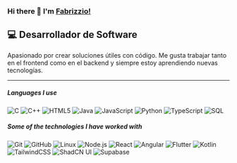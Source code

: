 ### Hi there 👋 I'm [Fabrizzio!](https://github.com/Fabrizzioxc/Fabrizzioxc)

## 💻 Desarrollador de Software

Apasionado por crear soluciones útiles con código. Me gusta trabajar tanto en el frontend como en el backend y siempre estoy aprendiendo nuevas tecnologías.

---

##### Languages I use

![C](https://img.shields.io/badge/-C-000000?style=flat&logo=c)
![C++](https://img.shields.io/badge/-C++-000000?style=flat&logo=c%2B%2B)
![HTML5](https://img.shields.io/badge/-HTML5-000000?style=flat&logo=html5)
![Java](https://img.shields.io/badge/-Java-000000?style=flat&logo=java)
![JavaScript](https://img.shields.io/badge/-JavaScript-000000?style=flat&logo=javascript)
![Python](https://img.shields.io/badge/-Python-000000?style=flat&logo=python)
![TypeScript](https://img.shields.io/badge/-TypeScript-000000?style=flat&logo=typescript)
![SQL](https://img.shields.io/badge/-SQL-000000?style=flat&logo=postgresql)

##### Some of the technologies I have worked with

![Git](https://img.shields.io/badge/-Git-222222?style=flat&logo=git&logoColor=F05032)
![GitHub](https://img.shields.io/badge/-GitHub-222222?style=flat&logo=github&logoColor=181717)
![Linux](https://img.shields.io/badge/-Linux-222222?style=flat&logo=linux&logoColor=FCC624)
![Node.js](https://img.shields.io/badge/-Node.js-222222?style=flat&logo=node.js&logoColor=339933)
![React](https://img.shields.io/badge/-React-222222?style=flat&logo=react&logoColor=61DAFB)
![Angular](https://img.shields.io/badge/-Angular-222222?style=flat&logo=angular&logoColor=DD0031)
![Flutter](https://img.shields.io/badge/-Flutter-222222?style=flat&logo=flutter&logoColor=02569B)
![Kotlin](https://img.shields.io/badge/-Kotlin-222222?style=flat&logo=kotlin&logoColor=7F52FF)
![TailwindCSS](https://img.shields.io/badge/-TailwindCSS-222222?style=flat&logo=tailwindcss&logoColor=06B6D4)
![ShadCN UI](https://img.shields.io/badge/-ShadCN-222222?style=flat&logo=shadcn&logoColor=white)
![Supabase](https://img.shields.io/badge/-Supabase-222222?style=flat&logo=supabase&logoColor=3ECF8E)

<br/>
